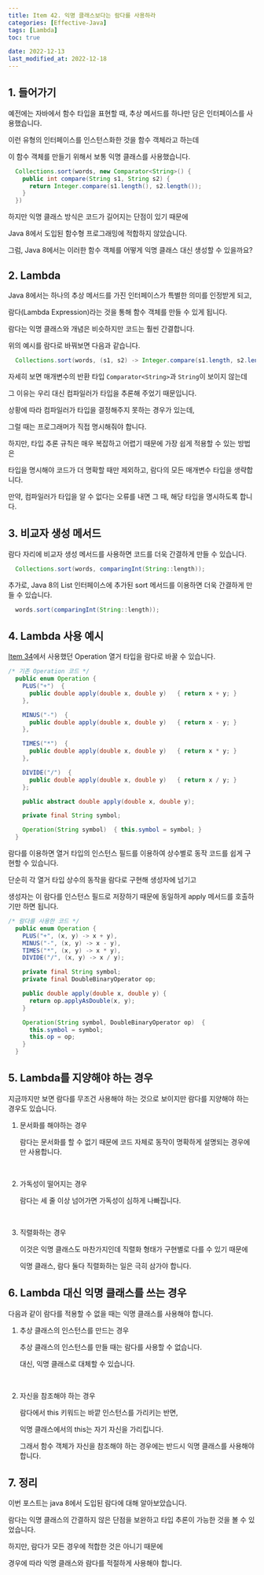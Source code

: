 ```yaml
---
title: Item 42. 익명 클래스보다는 람다를 사용하라
categories: [Effective-Java]
tags: [Lambda]
toc: true

date: 2022-12-13
last_modified_at: 2022-12-18
---
```


## 1. 들어가기

예전에는 자바에서 함수 타입을 표현할 때, 추상 메서드를 하나만 담은 인터페이스를 사용했습니다.

이런 유형의 인터페이스를 인스턴스화한 것을 함수 객체라고 하는데

이 함수 객체를 만들기 위해서 보통 익명 클래스를 사용했습니다.

```java
  Collections.sort(words, new Comparator<String>() {
    public int compare(String s1, String s2) {
      return Integer.compare(s1.length(), s2.length());
    }
  })
```

하지만 익명 클래스 방식은 코드가 길어지는 단점이 있기 때문에 

Java 8에서 도입된 함수형 프로그래밍에 적합하지 않았습니다.

그럼, Java 8에서는 이러한 함수 객체를 어떻게 익명 클래스 대신 생성할 수 있을까요?

## 2. Lambda

Java 8에서는 하나의 추상 메서드를 가진 인터페이스가 특별한 의미를 인정받게 되고,

람다(Lambda Expression)라는 것을 통해 함수 객체를 만들 수 있게 됩니다.

람다는 익명 클래스와 개념은 비슷하지만 코드는 훨씬 간결합니다.

위의 예시를 람다로 바꿔보면 다음과 같습니다.

```java
  Collections.sort(words, (s1, s2) -> Integer.compare(s1.length, s2.length()));
```

자세히 보면 매개변수의 반환 타입 `Comparator<String>`과 `String`이 보이지 않는데

그 이유는 우리 대신 컴파일러가 타입을 추론해 주었기 때문입니다.

상황에 따라 컴파일러가 타입을 결정해주지 못하는 경우가 있는데,

그럴 때는 프로그래머가 직접 명시해줘야 합니다.

하지만, 타입 추론 규칙은 매우 복잡하고 어렵기 때문에 가장 쉽게 적용할 수 있는 방법은

타입을 명시해야 코드가 더 명확할 때만 제외하고, 람다의 모든 매개변수 타입을 생략합니다.

만약, 컴파일러가 타입을 알 수 없다는 오류를 내면 그 때, 해당 타입을 명시하도록 합니다.

## 3. 비교자 생성 메서드

람다 자리에 비교자 생성 메서드를 사용하면 코드를 더욱 간결하게 만들 수 있습니다.

```java
  Collections.sort(words, comparingInt(String::length));
```

추가로, Java 8의 List 인터페이스에 추가된 sort 메서드를 이용하면 더욱 간결하게 만들 수 있습니다.

```java
  words.sort(comparingInt(String::length));
```

## 4. Lambda 사용 예시

[Item 34](../item34)에서 사용했던 Operation 열거 타입을 람다로 바꿀 수 있습니다.

```java
/* 기존 Operation 코드 */
  public enum Operation {
    PLUS("+")  {
      public double apply(double x, double y)   { return x + y; }
    },

    MINUS("-")  {
      public double apply(double x, double y)   { return x - y; }
    },

    TIMES("*")  {
      public double apply(double x, double y)   { return x * y; }
    },

    DIVIDE("/")  {
      public double apply(double x, double y)   { return x / y; }
    };

    public abstract double apply(double x, double y);

    private final String symbol;

    Operation(String symbol)  { this.symbol = symbol; }
  }
```

람다를 이용하면 열거 타입의 인스턴스 필드를 이용하여 상수별로 동작 코드를 쉽게 구현할 수 있습니다.

단순히 각 열거 타입 상수의 동작을 람다로 구현해 생성자에 넘기고

생성자는 이 람다를 인스턴스 필드로 저장하기 때문에 동일하게 apply 메서드를 호출하기만 하면 됩니다.

```java
/* 람다를 사용한 코드 */
  public enum Operation {
    PLUS("+", (x, y) -> x + y),
    MINUS("-", (x, y) -> x - y),
    TIMES("*", (x, y) -> x * y),
    DIVIDE("/", (x, y) -> x / y);

    private final String symbol;
    private final DoubleBinaryOperator op;

    public double apply(double x, double y) {
      return op.applyAsDouble(x, y);
    }

    Operation(String symbol, DoubleBinaryOperator op)  { 
      this.symbol = symbol;
      this.op = op;
    }
  }
```

## 5. Lambda를 지양해야 하는 경우

지금까지만 보면 람다를 무조건 사용해야 하는 것으로 보이지만 람다를 지양해야 하는 경우도 있습니다.

1. 문서화를 해야하는 경우

   람다는 문서화를 할 수 없기 때문에 코드 자체로 동작이 명확하게 설명되는 경우에만 사용합니다.

   <br>

2. 가독성이 떨어지는 경우

   람다는 세 줄 이상 넘어가면 가독성이 심하게 나빠집니다.

   <br>

3. 직렬화하는 경우

   이것은 익명 클래스도 마찬가지인데 직렬화 형태가 구현별로 다를 수 있기 때문에

   익명 클래스, 람다 둘다 직렬화하는 일은 극히 삼가야 합니다.

## 6. Lambda 대신 익명 클래스를 쓰는 경우

다음과 같이 람다를 적용할 수 없을 때는 익명 클래스를 사용해야 합니다.

1. 추상 클래스의 인스턴스를 만드는 경우

   추상 클래스의 인스턴스를 만들 때는 람다를 사용할 수 없습니다.

   대신, 익명 클래스로 대체할 수 있습니다.

   <br>

2. 자신을 참조해야 하는 경우

   람다에서 this 키워드는 바깥 인스턴스를 가리키는 반면,

   익명 클래스에서의 this는 자기 자신을 가리킵니다.

   그래서 함수 객체가 자신을 참조해야 하는 경우에는 반드시 익명 클래스를 사용해야 합니다.

## 7. 정리

이번 포스트는 java 8에서 도입된 람다에 대해 알아보았습니다.

람다는 익명 클래스의 간결하지 않은 단점을 보완하고 타입 추론이 가능한 것을 볼 수 있었습니다.

하지만, 람다가 모든 경우에 적합한 것은 아니기 때문에

경우에 따라 익명 클래스와 람다를 적절하게 사용해야 합니다.